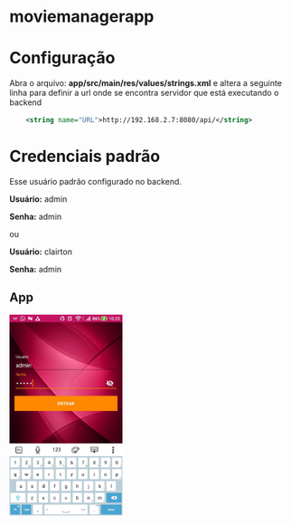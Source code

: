 # moviemanagerapp

Configuração
=====
Abra o arquivo: **app/src/main/res/values/strings.xml** e altera a seguinte linha para definir a 
url onde se encontra servidor que está executando o backend

```xml
    <string name="URL">http://192.168.2.7:8080/api/</string>
```

Credenciais padrão
==================
Esse usuário padrão configurado no backend.

**Usuário:** admin

**Senha:** admin

ou

**Usuário:** clairton

**Senha:** admin

App
---

<img src="https://raw.githubusercontent.com/clairtonluz/moviemanagerapp/master/docs/1.jpeg" width="200">
